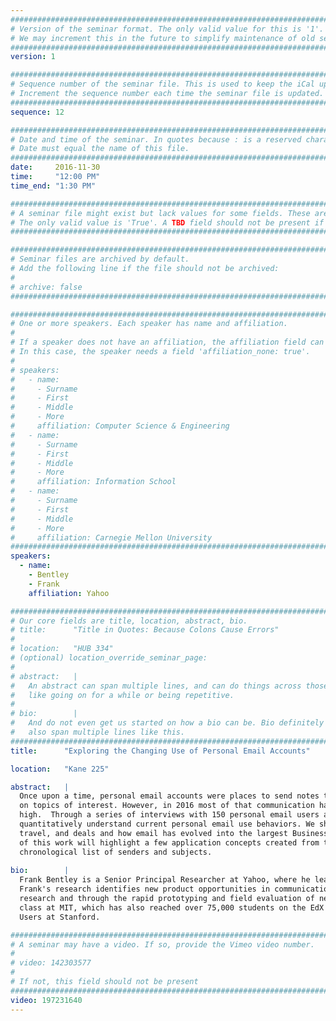 ```yaml
---
################################################################################
# Version of the seminar format. The only valid value for this is '1'. 
# We may increment this in the future to simplify maintenance of old seminars.
################################################################################
version: 1

################################################################################
# Sequence number of the seminar file. This is used to keep the iCal up to date.
# Increment the sequence number each time the seminar file is updated.
################################################################################
sequence: 12

################################################################################
# Date and time of the seminar. In quotes because : is a reserved character.
# Date must equal the name of this file.
################################################################################
date:     2016-11-30
time:     "12:00 PM"
time_end: "1:30 PM"

################################################################################
# A seminar file might exist but lack values for some fields. These are 'TBD'. 
# The only valid value is 'True'. A TBD field should not be present if 'False'.
################################################################################

################################################################################
# Seminar files are archived by default.
# Add the following line if the file should not be archived:
#
# archive: false
################################################################################

################################################################################
# One or more speakers. Each speaker has name and affiliation.
#
# If a speaker does not have an affiliation, the affiliation field can be removed.
# In this case, the speaker needs a field 'affiliation_none: true'.
#
# speakers:
#   - name: 
#     - Surname
#     - First
#     - Middle
#     - More
#     affiliation: Computer Science & Engineering 
#   - name: 
#     - Surname
#     - First
#     - Middle
#     - More
#     affiliation: Information School 
#   - name: 
#     - Surname
#     - First
#     - Middle
#     - More
#     affiliation: Carnegie Mellon University 
################################################################################
speakers:
  - name: 
    - Bentley
    - Frank
    affiliation: Yahoo

################################################################################
# Our core fields are title, location, abstract, bio.
# title:      "Title in Quotes: Because Colons Cause Errors"
# 
# location:   "HUB 334"
# (optional) location_override_seminar_page:
#
# abstract:   |
#   An abstract can span multiple lines, and can do things across those lines,
#   like going on for a while or being repetitive.
# 
# bio:        |
#   And do not even get us started on how a bio can be. Bio definitely can
#   also span multiple lines like this.
################################################################################
title:      "Exploring the Changing Use of Personal Email Accounts"

location:   "Kane 225"

abstract:   |
  Once upon a time, personal email accounts were places to send notes to friends and family, or to receive updates from mailing lists 
  on topics of interest. However, in 2016 most of that communication has moved elsewhere, yet the use of email products remains quite
  high.  Through a series of interviews with 150 personal email users and several larger surveys, we set out to qualitatively and
  quantitatively understand current personal email use behaviors. We show the importance of email for managing receipts, events, 
  travel, and deals and how email has evolved into the largest Business to Consumer communication channel.  The design implications 
  of this work will highlight a few application concepts created from these insights which move away from email as a reverse
  chronological list of senders and subjects.
  
bio:        |
  Frank Bentley is a Senior Principal Researcher at Yahoo, where he leads User Research for Yahoo Mail, Messenger, Flickr, and View.
  Frank's research identifies new product opportunities in communication and digital media based on findings from iterative user
  research and through the rapid prototyping and field evaluation of new concepts. For the past 10 years, he has taught a Mobile HCI
  class at MIT, which has also reached over 75,000 students on the EdX platform, and recently taught a new course called Understanding
  Users at Stanford.

################################################################################
# A seminar may have a video. If so, provide the Vimeo video number.
#
# video: 142303577
#
# If not, this field should not be present 
################################################################################
video: 197231640
---
```

